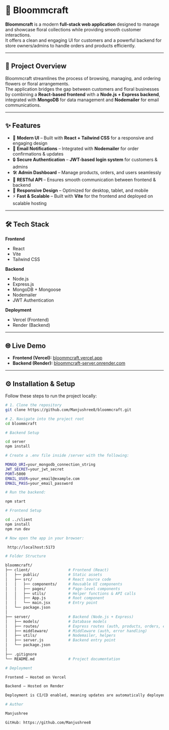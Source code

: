 # 🌸 Bloommcraft

**Bloommcraft** is a modern **full-stack web application** designed to manage and showcase floral collections while providing smooth customer interactions.  
It offers a clean and engaging UI for customers and a powerful backend for store owners/admins to handle orders and products efficiently.  

---

## 🚀 Project Overview

Bloommcraft streamlines the process of browsing, managing, and ordering flowers or floral arrangements.  
The application bridges the gap between customers and floral businesses by combining a **React-based frontend** with a **Node.js + Express backend**, integrated with **MongoDB** for data management and **Nodemailer** for email communications.  

---

## ✨ Features

- 🌼 **Modern UI** – Built with **React + Tailwind CSS** for a responsive and engaging design  
- 📧 **Email Notifications** – Integrated with **Nodemailer** for order confirmations & updates  
- 🔒 **Secure Authentication** – **JWT-based login system** for customers & admins  
- 🛠 **Admin Dashboard** – Manage products, orders, and users seamlessly  
- 🔗 **RESTful API** – Ensures smooth communication between frontend & backend  
- 📱 **Responsive Design** – Optimized for desktop, tablet, and mobile  
- ⚡ **Fast & Scalable** – Built with **Vite** for the frontend and deployed on scalable hosting  

---

## 🛠 Tech Stack

**Frontend**
- React  
- Vite  
- Tailwind CSS  

**Backend**
- Node.js  
- Express.js  
- MongoDB + Mongoose  
- Nodemailer  
- JWT Authentication  

**Deployment**
- Vercel (Frontend)  
- Render (Backend)  

---

## 🌐 Live Demo

- **Frontend (Vercel):** [bloommcraft.vercel.app](https://bloommcraft.vercel.app)  
- **Backend (Render):** [bloommcraft-server.onrender.com](https://bloommcraft-server.onrender.com)  

---

## ⚙️ Installation & Setup

Follow these steps to run the project locally:

```bash
# 1. Clone the repository
git clone https://github.com/Manjushree8/bloommcraft.git

# 2. Navigate into the project root
cd bloommcraft

# Backend Setup

cd server
npm install

# Create a .env file inside /server with the following:

MONGO_URI=your_mongodb_connection_string
JWT_SECRET=your_jwt_secret
PORT=5000
EMAIL_USER=your_email@example.com
EMAIL_PASS=your_email_password

# Run the backend:

npm start

# Frontend Setup

cd ../client
npm install
npm run dev

# Now open the app in your browser:

 http://localhost:5173

# Folder Structure

bloommcraft/
├── client/                 # Frontend (React)
│   ├── public/             # Static assets
│   ├── src/                # React source code
│   │   ├── components/     # Reusable UI components
│   │   ├── pages/          # Page-level components
│   │   ├── utils/          # Helper functions & API calls
│   │   ├── App.js          # Root component
│   │   └── main.jsx        # Entry point
│   └── package.json
│
├── server/                 # Backend (Node.js + Express)
│   ├── models/             # Database models
│   ├── routes/             # Express routes (auth, products, orders, etc.)
│   ├── middleware/         # Middleware (auth, error handling)
│   ├── utils/              # Nodemailer, helpers
│   ├── server.js           # Backend entry point
│   └── package.json
│
├── .gitignore              
└── README.md               # Project documentation

# Deployment

Frontend – Hosted on Vercel

Backend – Hosted on Render

Deployment is CI/CD enabled, meaning updates are automatically deployed when changes are pushed to the main branch.

# Author

Manjushree

GitHub: https://github.com/Manjushree8
